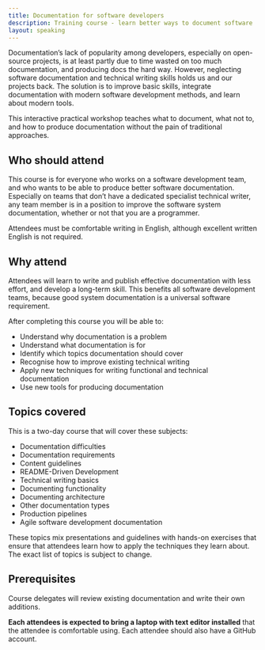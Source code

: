 ```yaml
---
title: Documentation for software developers
description: Training course - learn better ways to document software
layout: speaking
---
```


Documentation’s lack of popularity among developers, especially on open-source projects, is at least partly due to time wasted on too much documentation, and producing docs the hard way. 
However, neglecting software documentation and technical writing skills holds us and our projects back. The solution is to improve basic skills, integrate documentation with modern software development methods, and learn about modern tools. 

This interactive practical workshop teaches what to document, what not to, and how to produce documentation without the pain of traditional approaches. 

## Who should attend

This course is for everyone who works on a software development team, and who wants to be able to produce better software documentation.
Especially on teams that don’t have a dedicated specialist technical writer, any team member is in a position to improve the software system documentation, whether or not that you are a programmer.

Attendees must be comfortable writing in English, although excellent written English is not required.

## Why attend

Attendees will learn to write and publish effective documentation with less effort, and develop a long-term skill. 
This benefits all software development teams, because good system documentation is a universal software requirement.

After completing this course you will be able to:

* Understand why documentation is a problem
* Understand what documentation is for
* Identify which topics documentation should cover
* Recognise how to improve existing technical writing
* Apply new techniques for writing functional and technical documentation
* Use new tools for producing documentation

## Topics covered

This is a two-day course that will cover these subjects:

* Documentation difficulties
* Documentation requirements
* Content guidelines
* README-Driven Development
* Technical writing basics
* Documenting functionality
* Documenting architecture
* Other documentation types
* Production pipelines
* Agile software development documentation

These topics mix presentations and guidelines with hands-on exercises that ensure that attendees learn how to apply the techniques they learn about.
The exact list of topics is subject to change.

## Prerequisites

Course delegates will review existing documentation and write their own additions.

**Each attendees is expected to bring a laptop with text editor installed** that the attendee is comfortable using.
Each attendee should also have a GitHub account.
